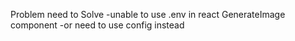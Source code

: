 Problem need to Solve
-unable to use .env in react GenerateImage component
-or need to use config instead
